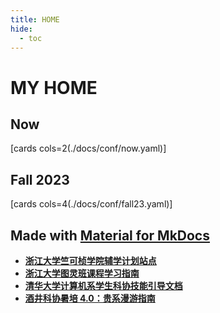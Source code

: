 ```yaml
---
title: HOME
hide:
  - toc
---
```


# MY HOME

## Now

[cards cols=2(./docs/conf/now.yaml)]

## Fall 2023

[cards cols=4(./docs/conf/fall23.yaml)]

## Made with [Material for MkDocs](https://squidfunk.github.io/mkdocs-material/)

-   [**浙江大学竺可桢学院辅学计划站点**](https://ckc-agc.bowling233.top/)
-   [**浙江大学图灵班课程学习指南**](https://zju-turing.github.io/TuringCourses/)
-   [**清华大学计算机系学生科协技能引导文档**](https://docs.net9.org/)
-   [**酒井科协暑培 4.0：贵系漫游指南**](https://summer23.net9.org/)
